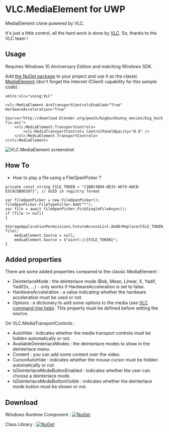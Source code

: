 # VLC.MediaElement for UWP
MediaElement clone powered by VLC.

It's just a little control, all the hard work is done by [VLC](https://code.videolan.org/videolan/vlc-winrt). So, thanks to the VLC team !

## Usage
Requires Windows 10 Anniversary Edition and matching Windows SDK.

Add [the NuGet package](https://www.nuget.org/packages/VLC.MediaElement) to your project and use it as the classic [MediaElement](https://msdn.microsoft.com/library/windows/apps/mt187272.aspx) (don't forget the Internet (Client) capability for this sample code) :

```
xmlns:vlc="using:VLC"
```
```
<vlc:MediaElement AreTransportControlsEnabled="True" HardwareAcceleration="True"
                  Source="http://download.blender.org/peach/bigbuckbunny_movies/big_buck_bunny_480p_surround-fix.avi">
    <vlc:MediaElement.TransportControls>
        <vlc:MediaTransportControls ControlPanelOpacity="0.8" />
    </vlc:MediaElement.TransportControls>
</vlc:MediaElement>
```

![VLC.MediaElement screenshot](http://freemiupnp.fr/tv/VLC.MediaElement.png)

## How To
- How to play a file using a FileOpenPicker ?

```
private const string FILE_TOKEN = "{1BBC4B94-BE33-4D79-A0CB-E5C6CDB9D107}"; // GUID in registry format
```
```
var fileOpenPicker = new FileOpenPicker();
fileOpenPicker.FileTypeFilter.Add("*");
var file = await fileOpenPicker.PickSingleFileAsync();
if (file != null)
{
    StorageApplicationPermissions.FutureAccessList.AddOrReplace(FILE_TOKEN, file);
    mediaElement.Source = null;
    mediaElement.Source = $"winrt://{FILE_TOKEN}";
}
```

## Added properties
There are some added properties compared to the classic MediaElement :
- DeinterlaceMode : the deinterlace mode (Bob, Mean, Linear, X, Yadif, Yadif2x, ...) - only works if HardwareAcceleration is set to false.
- HardwareAcceleration : a value indicating whether the hardware acceleration must be used or not.
- Options : a dictionary to add some options to the media (see [VLC command-line help](https://wiki.videolan.org/VLC_command-line_help/)). This property must be defined before setting the source.

On VLC.MediaTransportControls :
- AutoHide : indicates whether the media transport controls must be hidden automatically or not.
- AvailableDeinterlaceModes : the deinterlace modes to show in the deinterlace menu.
- Content : you can add some content over the video.
- CursorAutoHide : indicates whether the mouse cursor must be hidden automatically or not.
- IsDeinterlaceModeButtonEnabled : indicates whether the user can choose a deinterlace mode.
- IsDeinterlaceModeButtonVisible : indicates whether the deinterlace mode button must be shown or not.
 
## Download
Windows Runtime Component : [![NuGet](https://img.shields.io/nuget/v/VLC.MediaElement.svg)](https://www.nuget.org/packages/VLC.MediaElement)

Class Library : [![NuGet](https://img.shields.io/nuget/v/VLC.MediaElement.ClassLibrary.svg)](https://www.nuget.org/packages/VLC.MediaElement.ClassLibrary)
